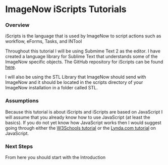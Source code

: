 # ImageNow iScripts Tutorials

### Overview

iScripts is the language that is used by ImageNow to script actions such as workflow, eForms, Tasks, and INTool

Throughout this tutorial I will be using Submime Text 2 as the editor. I have created a language library for Sublime Text that understands some of the ImageNow specific objects. The GitHub repository for iScripts can be found [here](http://github.com/miu2n/iscript-sublime/).

I will also be using the STL Library that ImageNow should send with ImageNow and it should be located in the scripts directory of your ImageNow installation in a folder called STL.

### Assumptions

Because this tutorial is about iScripts and iScripts are based on JavaScript I will assume that you already know how to use JavaScript (at least the basics). If you do not yet know how JavaScript works then I would suggest going through either the [W3Schools tutorial](http://www.w3schools.com/js/default.asp) or the [Lynda.com tutorial](http://www.lynda.com/JavaScript-training-tutorials/244-0.html) on JavaScript.

### Next Steps

From here you should start with the Introduction
